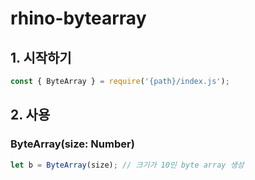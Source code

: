 # rhino-bytearray

## 1. 시작하기
```javascript
const { ByteArray } = require('{path}/index.js');
```

## 2. 사용
### ByteArray(size: Number)
```javascript
let b = ByteArray(size); // 크기가 10인 byte array 생성
```
